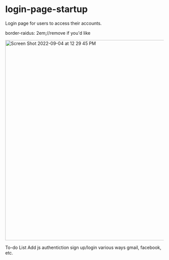 # login-page-startup
Login page for users to access their accounts. 


border-raidus: 2em;//remove if you'd like 

<img width="636" alt="Screen Shot 2022-09-04 at 12 29 45 PM" src="https://user-images.githubusercontent.com/36686123/188323602-6ed9dc9b-dcc3-452d-8557-c64387dfd31c.png">



To-do List
Add js authentiction sign up/login various ways gmail, facebook, etc. 
